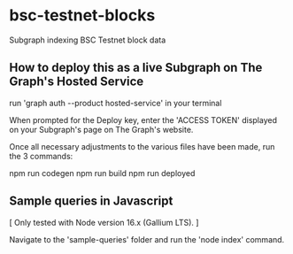 # bsc-testnet-blocks
Subgraph indexing BSC Testnet block data


## How to deploy this as a live Subgraph on The Graph's Hosted Service

run 'graph auth --product hosted-service' in your terminal

When prompted for the Deploy key, enter the 'ACCESS TOKEN' displayed on your Subgraph's page on The Graph's website.

Once all necessary adjustments to the various files have been made, run the 3 commands:

npm run codegen
npm run build
npm run deployed

## Sample queries in Javascript

[ Only tested with Node version 16.x (Gallium LTS). ]


Navigate to the 'sample-queries' folder and run the 'node index' command.
